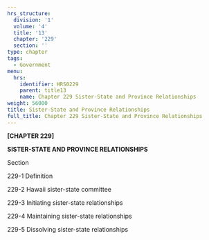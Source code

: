 ```yaml
---
hrs_structure:
  division: '1'
  volume: '4'
  title: '13'
  chapter: '229'
  section: ''
type: chapter
tags:
  - Government
menu:
  hrs:
    identifier: HRS0229
    parent: title13
    name: Chapter 229 Sister-State and Province Relationships
weight: 56000
title: Sister-State and Province Relationships
full_title: Chapter 229 Sister-State and Province Relationships
---
```

**[CHAPTER 229]**

**SISTER-STATE AND PROVINCE RELATIONSHIPS**

Section

229-1 Definition

229-2 Hawaii sister-state committee

229-3 Initiating sister-state relationships

229-4 Maintaining sister-state relationships

229-5 Dissolving sister-state relationships